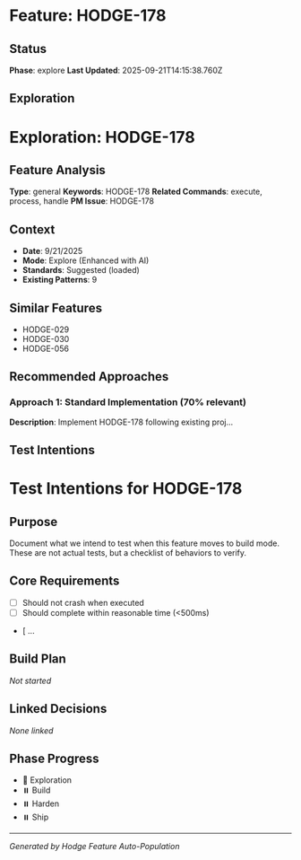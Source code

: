 # Feature: HODGE-178

## Status
**Phase**: explore
**Last Updated**: 2025-09-21T14:15:38.760Z

## Exploration
# Exploration: HODGE-178

## Feature Analysis
**Type**: general
**Keywords**: HODGE-178
**Related Commands**: execute, process, handle
**PM Issue**: HODGE-178

## Context
- **Date**: 9/21/2025
- **Mode**: Explore (Enhanced with AI)
- **Standards**: Suggested (loaded)
- **Existing Patterns**: 9


## Similar Features
- HODGE-029
- HODGE-030
- HODGE-056




## Recommended Approaches


### Approach 1: Standard Implementation (70% relevant)
**Description**: Implement HODGE-178 following existing proj...

## Test Intentions
# Test Intentions for HODGE-178

## Purpose
Document what we intend to test when this feature moves to build mode.
These are not actual tests, but a checklist of behaviors to verify.

## Core Requirements
- [ ] Should not crash when executed
- [ ] Should complete within reasonable time (<500ms)
- [ ...

## Build Plan
_Not started_

## Linked Decisions
_None linked_




## Phase Progress
- 🔄 Exploration
- ⏸️ Build
- ⏸️ Harden
- ⏸️ Ship

---
_Generated by Hodge Feature Auto-Population_

